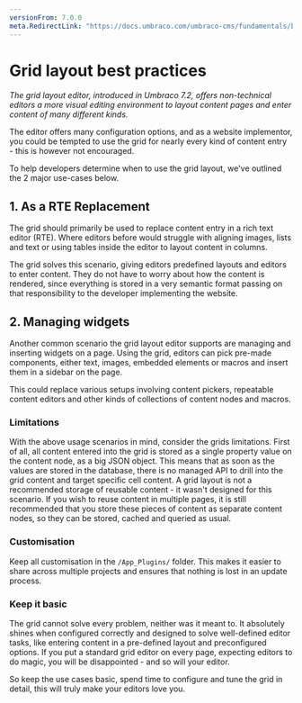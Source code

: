 ```yaml
---
versionFrom: 7.0.0
meta.RedirectLink: "https://docs.umbraco.com/umbraco-cms/fundamentals/backoffice/property-editors/built-in-umbraco-property-editors/grid-layout/grid-layout-best-practices"
---
```


# Grid layout best practices

_The grid layout editor, introduced in Umbraco 7.2, offers non-technical editors a more visual editing environment to layout content pages and enter content of many different kinds._

The editor offers many configuration options, and as a website implementor, you could be tempted to use the grid for nearly every kind of content entry - this is however not encouraged.

To help developers determine when to use the grid layout, we've outlined the 2 major use-cases below.

## 1. As a RTE Replacement
The grid should primarily be used to replace content entry in a rich text editor (RTE). Where editors before would struggle with aligning images, lists and text or using tables inside the editor to layout content in columns.

The grid solves this scenario, giving editors predefined layouts and editors to enter content. They do not have to worry about how the content is rendered, since everything is stored in a very semantic format passing on that responsibility to the developer implementing the website.

## 2. Managing widgets
Another common scenario the grid layout editor supports are managing and inserting widgets on a page. Using the grid, editors can pick pre-made components, either text, images, embedded elements or macros and insert them in a sidebar on the page.

This could replace various setups involving content pickers, repeatable content editors and other kinds of collections of content nodes and macros.

### Limitations
With the above usage scenarios in mind, consider the grids limitations. First of all, all content entered into the grid is stored as a single property value on the content node, as a big JSON object. This means that as soon as the values are stored in the database, there is no managed API to drill into the grid content and target specific cell content. A grid layout is not a recommended storage of reusable content - it wasn't designed for this scenario. If you wish to reuse content in multiple pages, it is still recommended that you store these pieces of content as separate content nodes, so they can be stored, cached and queried as usual.

### Customisation
Keep all customisation in the `/App_Plugins/` folder. This makes it easier to share across multiple projects and ensures that nothing is lost in an update process.

### Keep it basic
The grid cannot solve every problem, neither was it meant to. It absolutely shines when configured correctly and designed to solve well-defined editor tasks, like entering content in a pre-defined layout and preconfigured options.
If you put a standard grid editor on every page, expecting editors to do magic, you will be disappointed - and so will your editor.

So keep the use cases basic, spend time to configure and tune the grid in detail, this will truly make your editors love you.
